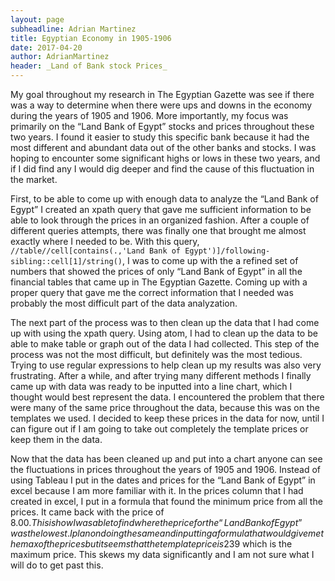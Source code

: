 ```yaml
---
layout: page
subheadline: Adrian Martinez
title: Egyptian Economy in 1905-1906
date: 2017-04-20
author: AdrianMartinez
header: _Land of Bank stock Prices_
---
```

My goal throughout my research in The Egyptian Gazette was see if there was a way to determine when there were ups and downs in the economy during the years of 1905 and 1906. More importantly, my focus was primarily on the “Land Bank of Egypt” stocks and prices throughout these two years. I found it easier to study this specific bank because it had the most different and abundant data out of the other banks and stocks. I was hoping to encounter some significant highs or lows in these two years, and if I did find any I would dig deeper and find the cause of this fluctuation in the market.

First, to be able to come up with enough data to analyze the “Land Bank of Egypt” I created an xpath query that gave me sufficient information to be able to look through the prices in an organized fashion. After a couple of different queries attempts, there was finally one that brought me almost exactly where I needed to be. With this query, `//table//cell[contains(.,'Land Bank of Egypt')]/following-sibling::cell[1]/string()`, I was to come up with the a refined set of numbers that showed the prices of only “Land Bank of Egypt” in all the financial tables that came up in The Egyptian Gazette. Coming up with a proper query that gave me the correct information that I needed was probably the most difficult part of the data analyzation.

The next part of the process was to then clean up the data that I had come up with using the xpath query. Using atom, I had to clean up the data to be able to make table or graph out of the data I had collected. This step of the process was not the most difficult, but definitely was the most tedious. Trying to use regular expressions to help clean up my results was also very frustrating. After a while, and after trying many different methods I finally came up with data was ready to be inputted into a line chart, which I thought would best represent the data. I encountered the problem that there were many of the same price throughout the data, because this was on the templates we used. I decided to keep these prices in the data for now, until I can figure out if I am going to take out completely the template prices or keep them in the data.

Now that the data has been cleaned up and put into a chart anyone can see the fluctuations in prices throughout the years of 1905 and 1906. Instead of using Tableau I put in the dates and prices for the “Land Bank of Egypt” in excel because I am more familiar with it. In the prices column that I had created in excel, I put in a formula that found the minimum price from all the prices. It came back with the price of $8.00. This is how I was able to find where the price for the “Land Bank of Egypt” was the lowest. I plan on doing the same and inputting a formula that would give me the max of the prices but it seems that the template price is 239$ which is the maximum price. This skews my data significantly and I am not sure what I will do to get past this.
